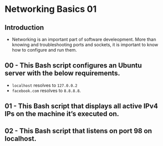 # Networking Basics 01

## Introduction
- Networking is an important part of software develeopment. More than knowing and troubleshooting ports and sockets, it is important to know how to configure and run them.

## 00 - This Bash script configures an Ubuntu server with the below requirements.
- `localhost` resolves to `127.0.0.2`
- `facebook.com` resolves to `8.8.8.8`.

## 01 - This Bash script that displays all active IPv4 IPs on the machine it’s executed on.

## 02 - This Bash script that listens on port 98 on localhost.
